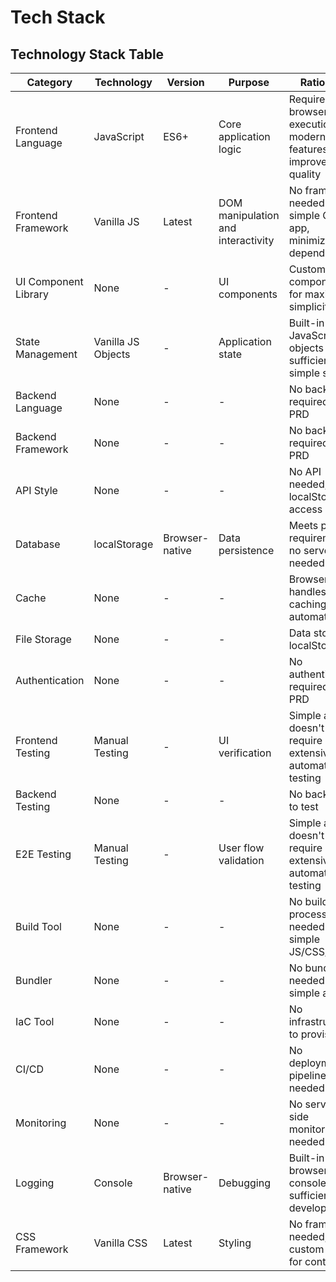 # Tech Stack

## Technology Stack Table

| Category | Technology | Version | Purpose | Rationale |
|----------|------------|---------|---------|-----------|
| Frontend Language | JavaScript | ES6+ | Core application logic | Required for browser execution, modern features improve code quality |
| Frontend Framework | Vanilla JS | Latest | DOM manipulation and interactivity | No framework needed for simple CRUD app, minimizes dependencies |
| UI Component Library | None | - | UI components | Custom components for maximum simplicity |
| State Management | Vanilla JS Objects | - | Application state | Built-in JavaScript objects sufficient for simple state |
| Backend Language | None | - | - | No backend required per PRD |
| Backend Framework | None | - | - | No backend required per PRD |
| API Style | None | - | - | No API needed, direct localStorage access |
| Database | localStorage | Browser-native | Data persistence | Meets privacy requirements, no server needed |
| Cache | None | - | - | Browser handles caching automatically |
| File Storage | None | - | - | Data stored in localStorage |
| Authentication | None | - | - | No authentication required per PRD |
| Frontend Testing | Manual Testing | - | UI verification | Simple app doesn't require extensive automated testing |
| Backend Testing | None | - | - | No backend to test |
| E2E Testing | Manual Testing | - | User flow validation | Simple app doesn't require extensive automated testing |
| Build Tool | None | - | - | No build process needed for simple JS/CSS/HTML |
| Bundler | None | - | - | No bundling needed for simple app |
| IaC Tool | None | - | - | No infrastructure to provision |
| CI/CD | None | - | - | No deployment pipeline needed |
| Monitoring | None | - | - | No server-side monitoring needed |
| Logging | Console | Browser-native | Debugging | Built-in browser console sufficient for development |
| CSS Framework | Vanilla CSS | Latest | Styling | No framework needed, custom CSS for control |